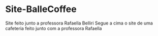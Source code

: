 # Site-BalleCoffee
Site feito junto a professora Rafaella Belliri
Segue a cima o site de uma cafeteria feito junto com a professora Rafaella

